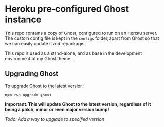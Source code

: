 # Heroku pre-configured Ghost instance

This repo contains a copy of Ghost, configured to run on an Heroku server.
The custom config file is kept in the `configs` folder, apart from Ghost so that we can easily update it and repackage.

This repo is used as a stand-alone, and as base in the development environment of my Ghost theme.

## Upgrading Ghost
To upgrade Ghost to the latest version:
```bash
npm run upgrade-ghost
```
**Important: This will update Ghost to the latest version, regardless of it being a patch, minor or even major version bump!**

_Todo: Add a way to upgrade to specified version_